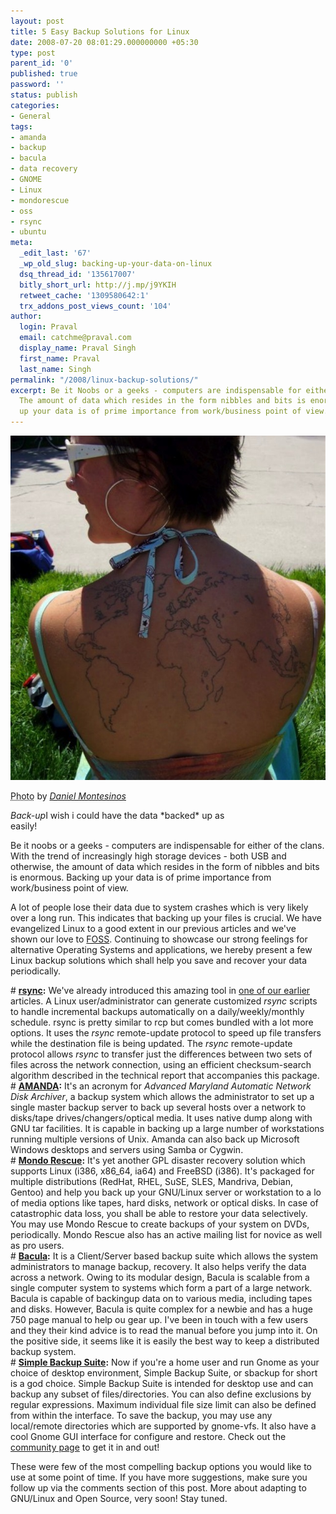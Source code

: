 ```yaml
---
layout: post
title: 5 Easy Backup Solutions for Linux
date: 2008-07-20 08:01:29.000000000 +05:30
type: post
parent_id: '0'
published: true
password: ''
status: publish
categories:
- General
tags:
- amanda
- backup
- bacula
- data recovery
- GNOME
- Linux
- mondorescue
- oss
- rsync
- ubuntu
meta:
  _edit_last: '67'
  _wp_old_slug: backing-up-your-data-on-linux
  dsq_thread_id: '135617007'
  bitly_short_url: http://j.mp/j9YKIH
  retweet_cache: '1309580642:1'
  trx_addons_post_views_count: '104'
author:
  login: Praval
  email: catchme@praval.com
  display_name: Praval Singh
  first_name: Praval
  last_name: Singh
permalink: "/2008/linux-backup-solutions/"
excerpt: Be it Noobs or a geeks - computers are indispensable for either of the clans.
  The amount of data which resides in the form nibbles and bits is enormous. Backing
  up your data is of prime importance from work/business point of view.
---
```

<div class="figure"><img src="/static/2008/07/map-on-body.jpg" alt="Backup your data" />
<p class="credit"><abbr class="type" title="Photograph">Photo</abbr> by <cite><a href="http://www.flickr.com/photos/dmontesi/136770680/">Daniel Montesinos</a></cite></p>
<p class="caption"><em class="title">Back-up</em>I wish i could have the data *backed* up as<br />
easily!</p>
</div>
<p>Be it noobs or a geeks - computers are indispensable for either of the clans. With the trend of increasingly high storage devices - both USB and otherwise, the amount of data which resides in the form of nibbles and bits is enormous. Backing up your data is of prime importance from work/business point of view.</p>
<p>A lot of people lose their data due to system crashes which is very likely over a long run. This indicates that backing up your files is crucial. We have evangelized Linux to a good extent in our previous articles and we've shown our love to <a href="http://en.wikipedia.org/wiki/FOSS">FOSS</a>. Continuing to showcase our strong feelings for alternative Operating Systems and applications, we hereby present a few Linux backup solutions which shall help you save and recover your data periodically.</p>
<p># <strong><a href="http://samba.anu.edu.au/rsync/">rsync</a>:</strong> We've already introduced this amazing tool in <a href="http://brajeshwar.wpengine.com/2008/career-in-linux-2/">one of our earlier</a> articles. A Linux user/administrator can generate customized <em>rsync</em> scripts to handle incremental backups automatically on a daily/weekly/monthly schedule. rsync is pretty similar to rcp but comes bundled with a lot more options. It uses the <em>rsync</em> remote-update protocol to speed up file transfers while the destination file is being updated. The <em>rsync</em> remote-update protocol allows <em>rsync</em> to transfer just the differences between two sets of files across the network connection, using an efficient checksum-search algorithm described in the technical report that accompanies this package.<br />
# <strong><a href="http://www.amanda.org/">AMANDA</a>:</strong> It's an acronym for <em>Advanced Maryland Automatic Network Disk Archiver</em>, a backup system which allows the administrator to set up a single master backup server to back up several hosts over a network to disks/tape drives/changers/optical media. It uses native dump along with GNU tar facilities. It is capable in backing up a large number of workstations running multiple versions of Unix. Amanda can also back up Microsoft Windows desktops and servers using Samba or Cygwin.<br />
# <strong><a href="http://mondorescue.org/">Mondo Rescue</a>:</strong> It's yet another GPL disaster recovery solution which supports Linux (i386, x86_64, ia64) and FreeBSD (i386). It's packaged for multiple distributions (RedHat, RHEL, SuSE, SLES, Mandriva, Debian, Gentoo) and help you back up your GNU/Linux server or workstation to a lo of media options like tapes, hard disks, network or optical disks. In case of catastrophic data loss, you shall be able to restore your data selectively. You may use Mondo Rescue to create backups of your system on DVDs, periodically. Mondo Rescue also has an active mailing list for novice as well as pro users.<br />
# <strong><a href="http://www.bacula.org/">Bacula</a>:</strong> It is a Client/Server based backup suite which allows the system administrators to manage backup, recovery. It also helps verify the data across a network. Owing to its modular design, Bacula is scalable from a single computer system to systems which form a part of a large network. Bacula is capable of backingup data on to various media, including tapes and disks. However, Bacula is quite complex for a newbie and has a huge 750 page manual to help ou gear up. I've been in touch with a few users and they their kind advice is to read the manual before you jump into it. On the positive side, it seems like it is easily the best way to keep a distributed backup system.<br />
# <strong><a href="http://sourceforge.net/projects/sbackup/">Simple Backup Suite</a>:</strong> Now if you're a home user and run Gnome as your choice of desktop environment, Simple Backup Suite, or sbackup for short is a god choice. Simple Backup Suite is intended for desktop use and can backup any subset of files/directories. You can also define exclusions by regular expressions. Maximum individual file size limit can also be defined from within the interface. To save the backup, you may use any local/remote directories which are supported by gnome-vfs. It also have a cool Gnome GUI interface for configure and restore. Check out the <a href="https://help.ubuntu.com/community/BackupYourSystem/SimpleBackupSuite">community page</a> to get it in and out!</p>
<p>These were few of the most compelling backup options you would like to use at some point of time. If you have more suggestions, make sure you follow up via the comments section of this post. More about adapting to GNU/Linux and Open Source, very soon! Stay tuned.</p>
